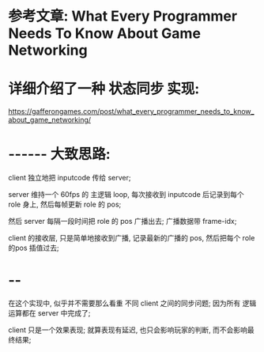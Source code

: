 
# 参考文章: What Every Programmer Needs To Know About Game Networking
# 详细介绍了一种 状态同步 实现:
https://gafferongames.com/post/what_every_programmer_needs_to_know_about_game_networking/


# ------ 大致思路:

client 独立地把 inputcode 传给 server;

server 维持一个 60fps 的 主逻辑 loop, 每次接收到 inputcode 后记录到每个 role 身上, 然后每帧更新 role 的 pos;

然后 server 每隔一段时间把 role 的 pos 广播出去; 广播数据带 frame-idx;

client 的接收层, 只是简单地接收到广播, 记录最新的广播的 pos, 然后把每个 role 的pos 插值过去;


# -- 
在这个实现中, 似乎并不需要那么看重 不同 client 之间的同步问题;
因为所有 逻辑运算都在 server 中完成了;

client 只是一个效果表现; 就算表现有延迟, 也只会影响玩家的判断, 而不会影响最终结果;





































